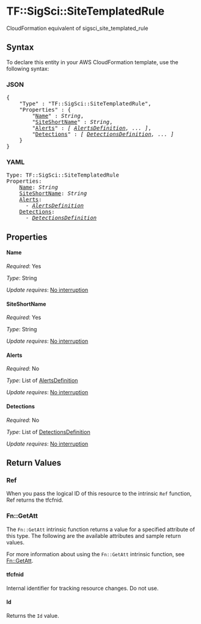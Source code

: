 # TF::SigSci::SiteTemplatedRule

CloudFormation equivalent of sigsci_site_templated_rule

## Syntax

To declare this entity in your AWS CloudFormation template, use the following syntax:

### JSON

<pre>
{
    "Type" : "TF::SigSci::SiteTemplatedRule",
    "Properties" : {
        "<a href="#name" title="Name">Name</a>" : <i>String</i>,
        "<a href="#siteshortname" title="SiteShortName">SiteShortName</a>" : <i>String</i>,
        "<a href="#alerts" title="Alerts">Alerts</a>" : <i>[ <a href="alertsdefinition.md">AlertsDefinition</a>, ... ]</i>,
        "<a href="#detections" title="Detections">Detections</a>" : <i>[ <a href="detectionsdefinition.md">DetectionsDefinition</a>, ... ]</i>
    }
}
</pre>

### YAML

<pre>
Type: TF::SigSci::SiteTemplatedRule
Properties:
    <a href="#name" title="Name">Name</a>: <i>String</i>
    <a href="#siteshortname" title="SiteShortName">SiteShortName</a>: <i>String</i>
    <a href="#alerts" title="Alerts">Alerts</a>: <i>
      - <a href="alertsdefinition.md">AlertsDefinition</a></i>
    <a href="#detections" title="Detections">Detections</a>: <i>
      - <a href="detectionsdefinition.md">DetectionsDefinition</a></i>
</pre>

## Properties

#### Name

_Required_: Yes

_Type_: String

_Update requires_: [No interruption](https://docs.aws.amazon.com/AWSCloudFormation/latest/UserGuide/using-cfn-updating-stacks-update-behaviors.html#update-no-interrupt)

#### SiteShortName

_Required_: Yes

_Type_: String

_Update requires_: [No interruption](https://docs.aws.amazon.com/AWSCloudFormation/latest/UserGuide/using-cfn-updating-stacks-update-behaviors.html#update-no-interrupt)

#### Alerts

_Required_: No

_Type_: List of <a href="alertsdefinition.md">AlertsDefinition</a>

_Update requires_: [No interruption](https://docs.aws.amazon.com/AWSCloudFormation/latest/UserGuide/using-cfn-updating-stacks-update-behaviors.html#update-no-interrupt)

#### Detections

_Required_: No

_Type_: List of <a href="detectionsdefinition.md">DetectionsDefinition</a>

_Update requires_: [No interruption](https://docs.aws.amazon.com/AWSCloudFormation/latest/UserGuide/using-cfn-updating-stacks-update-behaviors.html#update-no-interrupt)

## Return Values

### Ref

When you pass the logical ID of this resource to the intrinsic `Ref` function, Ref returns the tfcfnid.

### Fn::GetAtt

The `Fn::GetAtt` intrinsic function returns a value for a specified attribute of this type. The following are the available attributes and sample return values.

For more information about using the `Fn::GetAtt` intrinsic function, see [Fn::GetAtt](https://docs.aws.amazon.com/AWSCloudFormation/latest/UserGuide/intrinsic-function-reference-getatt.html).

#### tfcfnid

Internal identifier for tracking resource changes. Do not use.

#### Id

Returns the <code>Id</code> value.

